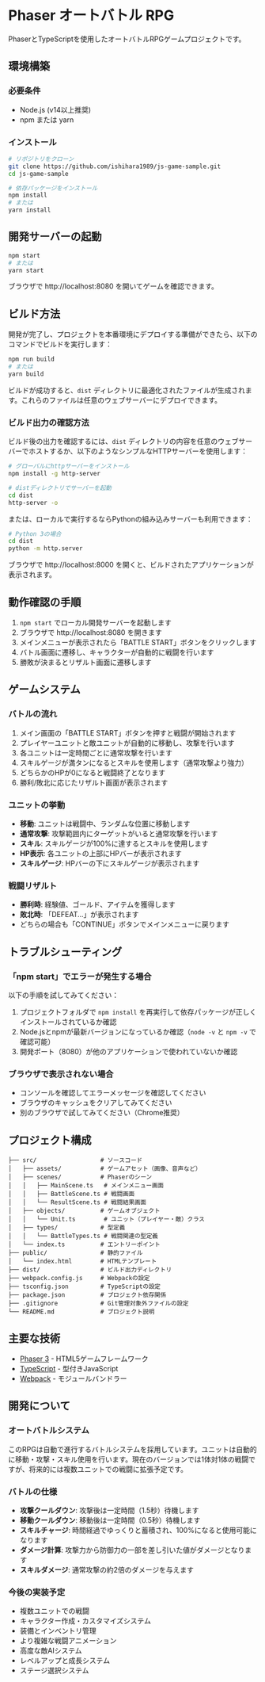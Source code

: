 # Phaser オートバトル RPG

PhaserとTypeScriptを使用したオートバトルRPGゲームプロジェクトです。

## 環境構築

### 必要条件

- Node.js (v14以上推奨)
- npm または yarn

### インストール

```bash
# リポジトリをクローン
git clone https://github.com/ishihara1989/js-game-sample.git
cd js-game-sample

# 依存パッケージをインストール
npm install
# または
yarn install
```

## 開発サーバーの起動

```bash
npm start
# または
yarn start
```

ブラウザで http://localhost:8080 を開いてゲームを確認できます。

## ビルド方法

開発が完了し、プロジェクトを本番環境にデプロイする準備ができたら、以下のコマンドでビルドを実行します：

```bash
npm run build
# または
yarn build
```

ビルドが成功すると、`dist` ディレクトリに最適化されたファイルが生成されます。これらのファイルは任意のウェブサーバーにデプロイできます。

### ビルド出力の確認方法

ビルド後の出力を確認するには、`dist` ディレクトリの内容を任意のウェブサーバーでホストするか、以下のようなシンプルなHTTPサーバーを使用します：

```bash
# グローバルにhttpサーバーをインストール
npm install -g http-server

# distディレクトリでサーバーを起動
cd dist
http-server -o
```

または、ローカルで実行するならPythonの組み込みサーバーも利用できます：

```bash
# Python 3の場合
cd dist
python -m http.server
```

ブラウザで http://localhost:8000 を開くと、ビルドされたアプリケーションが表示されます。

## 動作確認の手順

1. `npm start` でローカル開発サーバーを起動します
2. ブラウザで http://localhost:8080 を開きます
3. メインメニューが表示されたら「BATTLE START」ボタンをクリックします
4. バトル画面に遷移し、キャラクターが自動的に戦闘を行います
5. 勝敗が決まるとリザルト画面に遷移します

## ゲームシステム

### バトルの流れ

1. メイン画面の「BATTLE START」ボタンを押すと戦闘が開始されます
2. プレイヤーユニットと敵ユニットが自動的に移動し、攻撃を行います
3. 各ユニットは一定時間ごとに通常攻撃を行います
4. スキルゲージが満タンになるとスキルを使用します（通常攻撃より強力）
5. どちらかのHPが0になると戦闘終了となります
6. 勝利/敗北に応じたリザルト画面が表示されます

### ユニットの挙動

- **移動**: ユニットは戦闘中、ランダムな位置に移動します
- **通常攻撃**: 攻撃範囲内にターゲットがいると通常攻撃を行います
- **スキル**: スキルゲージが100%に達するとスキルを使用します
- **HP表示**: 各ユニットの上部にHPバーが表示されます
- **スキルゲージ**: HPバーの下にスキルゲージが表示されます

### 戦闘リザルト

- **勝利時**: 経験値、ゴールド、アイテムを獲得します
- **敗北時**: 「DEFEAT...」が表示されます
- どちらの場合も「CONTINUE」ボタンでメインメニューに戻ります

## トラブルシューティング

### 「npm start」でエラーが発生する場合

以下の手順を試してみてください：

1. プロジェクトフォルダで `npm install` を再実行して依存パッケージが正しくインストールされているか確認
2. Node.jsとnpmが最新バージョンになっているか確認（`node -v` と `npm -v` で確認可能）
3. 開発ポート（8080）が他のアプリケーションで使われていないか確認

### ブラウザで表示されない場合

- コンソールを確認してエラーメッセージを確認してください
- ブラウザのキャッシュをクリアしてみてください
- 別のブラウザで試してみてください（Chrome推奨）

## プロジェクト構成

```
├── src/                  # ソースコード
│   ├── assets/           # ゲームアセット（画像、音声など）
│   ├── scenes/           # Phaserのシーン
│   │   ├── MainScene.ts   # メインメニュー画面
│   │   ├── BattleScene.ts # 戦闘画面
│   │   └── ResultScene.ts # 戦闘結果画面
│   ├── objects/          # ゲームオブジェクト
│   │   └── Unit.ts        # ユニット（プレイヤー・敵）クラス
│   ├── types/            # 型定義
│   │   └── BattleTypes.ts # 戦闘関連の型定義
│   └── index.ts          # エントリーポイント
├── public/               # 静的ファイル
│   └── index.html        # HTMLテンプレート
├── dist/                 # ビルド出力ディレクトリ
├── webpack.config.js     # Webpackの設定
├── tsconfig.json         # TypeScriptの設定
├── package.json          # プロジェクト依存関係
├── .gitignore            # Git管理対象外ファイルの設定
└── README.md             # プロジェクト説明
```

## 主要な技術

- [Phaser 3](https://phaser.io/phaser3) - HTML5ゲームフレームワーク
- [TypeScript](https://www.typescriptlang.org/) - 型付きJavaScript
- [Webpack](https://webpack.js.org/) - モジュールバンドラー

## 開発について

### オートバトルシステム

このRPGは自動で進行するバトルシステムを採用しています。ユニットは自動的に移動・攻撃・スキル使用を行います。現在のバージョンでは1体対1体の戦闘ですが、将来的には複数ユニットでの戦闘に拡張予定です。

### バトルの仕様

- **攻撃クールダウン**: 攻撃後は一定時間（1.5秒）待機します
- **移動クールダウン**: 移動後は一定時間（0.5秒）待機します
- **スキルチャージ**: 時間経過でゆっくりと蓄積され、100%になると使用可能になります
- **ダメージ計算**: 攻撃力から防御力の一部を差し引いた値がダメージとなります
- **スキルダメージ**: 通常攻撃の約2倍のダメージを与えます

### 今後の実装予定

- 複数ユニットでの戦闘
- キャラクター作成・カスタマイズシステム
- 装備とインベントリ管理
- より複雑な戦闘アニメーション
- 高度な敵AIシステム
- レベルアップと成長システム
- ステージ選択システム
